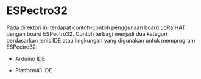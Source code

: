 # ESPectro32

Pada direktori ini terdapat contoh-contoh penggunaan board LoRa HAT dengan board ESPectro32. Contoh terbagi menjadi dua kategori berdasarkan jenis IDE atau lingkungan yang digunakan untuk memprogram ESPectro32:

* Arduino IDE

* PlatformIO IDE
